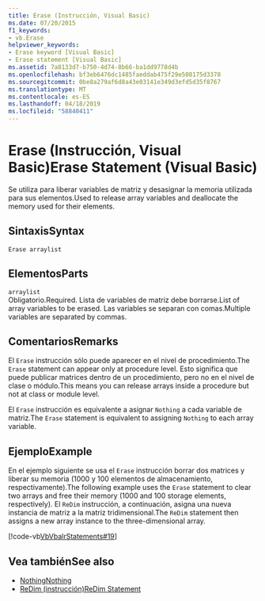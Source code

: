 ```yaml
---
title: Erase (Instrucción, Visual Basic)
ms.date: 07/20/2015
f1_keywords:
- vb.Erase
helpviewer_keywords:
- Erase keyword [Visual Basic]
- Erase statement [Visual Basic]
ms.assetid: 7a8133d7-b750-4d74-8b66-ba1dd9778d4b
ms.openlocfilehash: bf3eb6476dc1485faeddab475f29e508175d3378
ms.sourcegitcommit: 0be8a279af6d8a43e03141e349d3efd5d35f8767
ms.translationtype: MT
ms.contentlocale: es-ES
ms.lasthandoff: 04/18/2019
ms.locfileid: "58840411"
---
```

# <a name="erase-statement-visual-basic"></a><span data-ttu-id="dbfb7-102">Erase (Instrucción, Visual Basic)</span><span class="sxs-lookup"><span data-stu-id="dbfb7-102">Erase Statement (Visual Basic)</span></span>
<span data-ttu-id="dbfb7-103">Se utiliza para liberar variables de matriz y desasignar la memoria utilizada para sus elementos.</span><span class="sxs-lookup"><span data-stu-id="dbfb7-103">Used to release array variables and deallocate the memory used for their elements.</span></span>  
  
## <a name="syntax"></a><span data-ttu-id="dbfb7-104">Sintaxis</span><span class="sxs-lookup"><span data-stu-id="dbfb7-104">Syntax</span></span>  
  
```  
Erase arraylist  
```  
  
## <a name="parts"></a><span data-ttu-id="dbfb7-105">Elementos</span><span class="sxs-lookup"><span data-stu-id="dbfb7-105">Parts</span></span>  
 `arraylist`  
 <span data-ttu-id="dbfb7-106">Obligatorio.</span><span class="sxs-lookup"><span data-stu-id="dbfb7-106">Required.</span></span> <span data-ttu-id="dbfb7-107">Lista de variables de matriz debe borrarse.</span><span class="sxs-lookup"><span data-stu-id="dbfb7-107">List of array variables to be erased.</span></span> <span data-ttu-id="dbfb7-108">Las variables se separan con comas.</span><span class="sxs-lookup"><span data-stu-id="dbfb7-108">Multiple variables are separated by commas.</span></span>  
  
## <a name="remarks"></a><span data-ttu-id="dbfb7-109">Comentarios</span><span class="sxs-lookup"><span data-stu-id="dbfb7-109">Remarks</span></span>  
 <span data-ttu-id="dbfb7-110">El `Erase` instrucción sólo puede aparecer en el nivel de procedimiento.</span><span class="sxs-lookup"><span data-stu-id="dbfb7-110">The `Erase` statement can appear only at procedure level.</span></span> <span data-ttu-id="dbfb7-111">Esto significa que puede publicar matrices dentro de un procedimiento, pero no en el nivel de clase o módulo.</span><span class="sxs-lookup"><span data-stu-id="dbfb7-111">This means you can release arrays inside a procedure but not at class or module level.</span></span>  
  
 <span data-ttu-id="dbfb7-112">El `Erase` instrucción es equivalente a asignar `Nothing` a cada variable de matriz.</span><span class="sxs-lookup"><span data-stu-id="dbfb7-112">The `Erase` statement is equivalent to assigning `Nothing` to each array variable.</span></span>  
  
## <a name="example"></a><span data-ttu-id="dbfb7-113">Ejemplo</span><span class="sxs-lookup"><span data-stu-id="dbfb7-113">Example</span></span>  
 <span data-ttu-id="dbfb7-114">En el ejemplo siguiente se usa el `Erase` instrucción borrar dos matrices y liberar su memoria (1000 y 100 elementos de almacenamiento, respectivamente).</span><span class="sxs-lookup"><span data-stu-id="dbfb7-114">The following example uses the `Erase` statement to clear two arrays and free their memory (1000 and 100 storage elements, respectively).</span></span> <span data-ttu-id="dbfb7-115">El `ReDim` instrucción, a continuación, asigna una nueva instancia de matriz a la matriz tridimensional.</span><span class="sxs-lookup"><span data-stu-id="dbfb7-115">The `ReDim` statement then assigns a new array instance to the three-dimensional array.</span></span>  
  
 [!code-vb[VbVbalrStatements#19](~/samples/snippets/visualbasic/VS_Snippets_VBCSharp/VbVbalrStatements/VB/Class1.vb#19)]  
  
## <a name="see-also"></a><span data-ttu-id="dbfb7-116">Vea también</span><span class="sxs-lookup"><span data-stu-id="dbfb7-116">See also</span></span>

- [<span data-ttu-id="dbfb7-117">Nothing</span><span class="sxs-lookup"><span data-stu-id="dbfb7-117">Nothing</span></span>](../../../visual-basic/language-reference/nothing.md)
- [<span data-ttu-id="dbfb7-118">ReDim (instrucción)</span><span class="sxs-lookup"><span data-stu-id="dbfb7-118">ReDim Statement</span></span>](../../../visual-basic/language-reference/statements/redim-statement.md)
